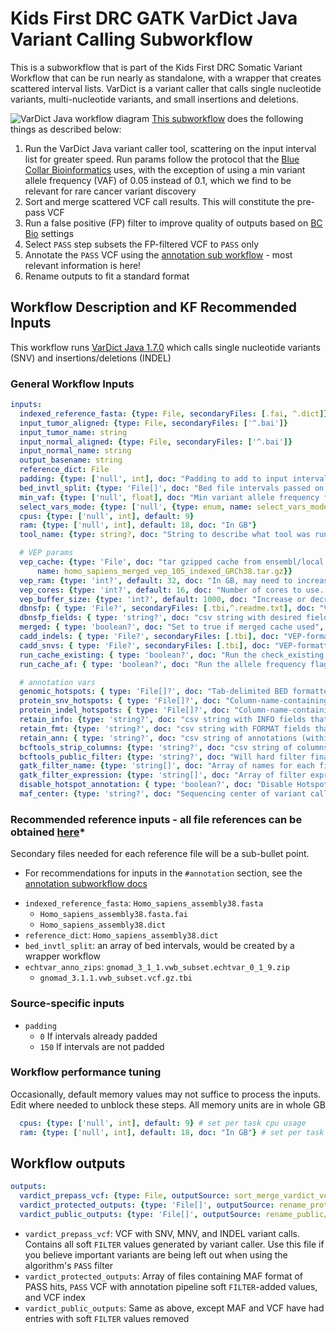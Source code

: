 # Kids First DRC GATK VarDict Java Variant Calling Subworkflow
This is a subworkflow that is part of the Kids First DRC Somatic Variant Workflow that can be run nearly as standalone, with a wrapper that creates scattered interval lists.
VarDict is a variant caller that calls single nucleotide variants, multi-nucleotide variants, and small insertions and deletions.

![VarDict Java workflow diagram](../docs/kfdrc_vardict_sub_wf.png)
[This subworkflow](../sub_workflows/kfdrc_vardict_sub_wf.cwl) does the following things as described below:

1. Run the VarDict Java variant caller tool, scattering on the input interval list for greater speed.
Run params follow the protocol that the [Blue Collar Bioinformatics](https://bcbio-nextgen.readthedocs.io/en/latest/index.html) uses, with the exception of using a min variant allele frequency (VAF) of 0.05 instead of 0.1, which we find to be relevant for rare cancer variant discovery
1. Sort and merge scattered VCF call results. This will constitute the pre-pass VCF
1. Run a false positive (FP) filter to improve quality of outputs based on [BC Bio](https://github.com/bcbio/bcbio-nextgen/blob/master/bcbio/variation/vardict.py#L248) settings
1. Select `PASS` step subsets the FP-filtered VCF to `PASS` only
1. Annotate the `PASS` VCF using the [annotation sub workflow](kfdrc_annotation_subworkflow.md) - most relevant information is here!
1. Rename outputs to fit a standard format

## Workflow Description and KF Recommended Inputs
This workflow runs [VarDict Java 1.7.0](https://github.com/AstraZeneca-NGS/VarDictJava/tree/1.7.0) which calls single nucleotide variants (SNV) and insertions/deletions (INDEL)

### General Workflow Inputs
```yaml
inputs:
  indexed_reference_fasta: {type: File, secondaryFiles: [.fai, ^.dict]}
  input_tumor_aligned: {type: File, secondaryFiles: ['^.bai']}
  input_tumor_name: string
  input_normal_aligned: {type: File, secondaryFiles: ['^.bai']}
  input_normal_name: string
  output_basename: string
  reference_dict: File
  padding: {type: ['null', int], doc: "Padding to add to input intervals, recommened 0 if intervals already padded, 150 if not", default: 150}
  bed_invtl_split: {type: 'File[]', doc: "Bed file intervals passed on from and outside pre-processing step"}
  min_vaf: {type: ['null', float], doc: "Min variant allele frequency for vardict to consider.  Recommend 0.05", default: 0.05}
  select_vars_mode: {type: ['null', {type: enum, name: select_vars_mode, symbols: ["gatk", "grep"]}], doc: "Choose 'gatk' for SelectVariants tool, or 'grep' for grep expression", default: "gatk"}
  cpus: {type: ['null', int], default: 9}
  ram: {type: ['null', int], default: 18, doc: "In GB"}
  tool_name: {type: string?, doc: "String to describe what tool was run as part of file name", default: "vardict_somatic"}

  # VEP params
  vep_cache: {type: 'File', doc: "tar gzipped cache from ensembl/local converted cache",  "sbg:suggestedValue": {class: File, path: 6332f8e47535110eb79c794f,
      name: homo_sapiens_merged_vep_105_indexed_GRCh38.tar.gz}}
  vep_ram: {type: 'int?', default: 32, doc: "In GB, may need to increase this value depending on the size/complexity of input"}
  vep_cores: {type: 'int?', default: 16, doc: "Number of cores to use. May need to increase for really large inputs"}
  vep_buffer_size: {type: 'int?', default: 1000, doc: "Increase or decrease to balance speed and memory usage"}
  dbnsfp: { type: 'File?', secondaryFiles: [.tbi,^.readme.txt], doc: "VEP-formatted plugin file, index, and readme file containing dbNSFP annotations" }
  dbnsfp_fields: { type: 'string?', doc: "csv string with desired fields to annotate. Use ALL to grab all"}
  merged: { type: 'boolean?', doc: "Set to true if merged cache used", default: true }
  cadd_indels: { type: 'File?', secondaryFiles: [.tbi], doc: "VEP-formatted plugin file and index containing CADD indel annotations" }
  cadd_snvs: { type: 'File?', secondaryFiles: [.tbi], doc: "VEP-formatted plugin file and index containing CADD SNV annotations" }
  run_cache_existing: { type: 'boolean?', doc: "Run the check_existing flag for cache" }
  run_cache_af: { type: 'boolean?', doc: "Run the allele frequency flags for cache" }

  # annotation vars
  genomic_hotspots: { type: 'File[]?', doc: "Tab-delimited BED formatted file(s) containing hg38 genomic positions corresponding to hotspots", "sbg:suggestedValue": [{class: File, path: 607713829360f10e3982a423, name: tert.bed}] }
  protein_snv_hotspots: { type: 'File[]?', doc: "Column-name-containing, tab-delimited file(s) containing protein names and amino acid positions corresponding to hotspots", "sbg:suggestedValue": [{class: File, path: 645919782fe81458768c552c, name: protein_snv_cancer_hotspots_v2.ENS105_liftover.tsv}] }
  protein_indel_hotspots: { type: 'File[]?', doc: "Column-name-containing, tab-delimited file(s) containing protein names and amino acid position ranges corresponding to hotspots", "sbg:suggestedValue": [{class: File, path: 645919782fe81458768c552d, name: protein_indel_cancer_hotspots_v2.ENS105_liftover.tsv}] }
  retain_info: {type: 'string?', doc: "csv string with INFO fields that you want to keep", default: "gnomad_3_1_1_AC,gnomad_3_1_1_AN,gnomad_3_1_1_AF,gnomad_3_1_1_nhomalt,gnomad_3_1_1_AC_popmax,gnomad_3_1_1_AN_popmax,gnomad_3_1_1_AF_popmax,gnomad_3_1_1_nhomalt_popmax,gnomad_3_1_1_AC_controls_and_biobanks,gnomad_3_1_1_AN_controls_and_biobanks,gnomad_3_1_1_AF_controls_and_biobanks,gnomad_3_1_1_AF_non_cancer,gnomad_3_1_1_primate_ai_score,gnomad_3_1_1_splice_ai_consequence,MBQ,TLOD,HotSpotAllele"}
  retain_fmt: {type: 'string?', doc: "csv string with FORMAT fields that you want to keep"}
  retain_ann: { type: 'string?', doc: "csv string of annotations (within the VEP CSQ/ANN) to retain as extra columns in MAF", default: "HGVSg" }
  bcftools_strip_columns: {type: 'string?', doc: "csv string of columns to strip if needed to avoid conflict, i.e INFO/AF"}
  bcftools_public_filter: {type: 'string?', doc: "Will hard filter final result to create a public version", default: FILTER="PASS"|INFO/HotSpotAllele=1}
  gatk_filter_name: {type: 'string[]', doc: "Array of names for each filter tag to add, recommend: [\"NORM_DP_LOW\", \"GNOMAD_AF_HIGH\"]"}
  gatk_filter_expression: {type: 'string[]', doc: "Array of filter expressions to establish criteria to tag variants with. See https://gatk.broadinstitute.org/hc/en-us/articles/360036730071-VariantFiltration, recommend: \"vc.getGenotype('\" + inputs.input_normal_name + \"').getDP() <= 7\"), \"gnomad_3_1_1_AF != '.' && gnomad_3_1_1_AF > 0.001\"]"}
  disable_hotspot_annotation: { type: 'boolean?', doc: "Disable Hotspot Annotation and skip this task.", default: false }
  maf_center: {type: 'string?', doc: "Sequencing center of variant called", default: "."}
```

### Recommended reference inputs - all file references can be obtained [here](https://cavatica.sbgenomics.com/u/kfdrc-harmonization/kf-references/)*
Secondary files needed for each reference file will be a sub-bullet point.
* For recommendations for inputs in the `#annotation` section, see the [annotation subworkflow docs](../docs/kfdrc_annotation_subworkflow.md)
 - `indexed_reference_fasta`: `Homo_sapiens_assembly38.fasta`
   - `Homo_sapiens_assembly38.fasta.fai`
   - `Homo_sapiens_assembly38.dict`
 - `reference_dict`: `Homo_sapiens_assembly38.dict`
 - `bed_invtl_split`: an array of bed intervals, would be created by a wrapper workflow
 - `echtvar_anno_zips`: `gnomad_3_1_1.vwb_subset.echtvar_0_1_9.zip`
   - `gnomad_3.1.1.vwb_subset.vcf.gz.tbi`

### Source-specific inputs
 - `padding`
   - `0` If intervals already padded
   - `150` If intervals are not padded
### Workflow performance tuning
Occasionally, default memory values may not suffice to process the inputs.
Edit where needed to unblock these steps.
All memory units are in whole GB
```yaml
  cpus: {type: ['null', int], default: 9} # set per task cpu usage
  ram: {type: ['null', int], default: 18, doc: "In GB"} # set per task memory usage
```
## Workflow outputs
```yaml
outputs:
  vardict_prepass_vcf: {type: File, outputSource: sort_merge_vardict_vcf/merged_vcf}
  vardict_protected_outputs: {type: 'File[]', outputSource: rename_protected/renamed_files}
  vardict_public_outputs: {type: 'File[]', outputSource: rename_public/renamed_files}
```

 - `vardict_prepass_vcf`: VCF with SNV, MNV, and INDEL variant calls. Contains all soft `FILTER` values generated by variant caller. Use this file if you believe important variants are being left out when using the algorithm's `PASS` filter
 - `vardict_protected_outputs`: Array of files containing MAF format of PASS hits, `PASS` VCF with annotation pipeline soft `FILTER`-added values, and VCF index
 - `vardict_public_outputs`: Same as above, except MAF and VCF have had entries with soft `FILTER` values removed
